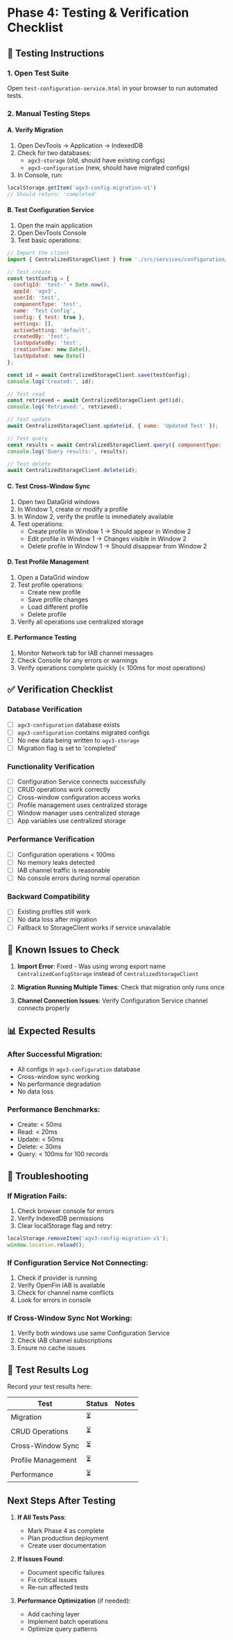 # Phase 4: Testing & Verification Checklist

## 🧪 Testing Instructions

### 1. Open Test Suite
Open `test-configuration-service.html` in your browser to run automated tests.

### 2. Manual Testing Steps

#### A. Verify Migration
1. Open DevTools → Application → IndexedDB
2. Check for two databases:
   - `agv3-storage` (old, should have existing configs)
   - `agv3-configuration` (new, should have migrated configs)
3. In Console, run:
```javascript
localStorage.getItem('agv3-config-migration-v1')
// Should return: 'completed'
```

#### B. Test Configuration Service
1. Open the main application
2. Open DevTools Console
3. Test basic operations:
```javascript
// Import the client
import { CentralizedStorageClient } from './src/services/configuration/ConfigurationClientAdapter.js';

// Test create
const testConfig = {
  configId: 'test-' + Date.now(),
  appId: 'agv3',
  userId: 'test',
  componentType: 'test',
  name: 'Test Config',
  config: { test: true },
  settings: [],
  activeSetting: 'default',
  createdBy: 'test',
  lastUpdatedBy: 'test',
  creationTime: new Date(),
  lastUpdated: new Date()
};

const id = await CentralizedStorageClient.save(testConfig);
console.log('Created:', id);

// Test read
const retrieved = await CentralizedStorageClient.get(id);
console.log('Retrieved:', retrieved);

// Test update
await CentralizedStorageClient.update(id, { name: 'Updated Test' });

// Test query
const results = await CentralizedStorageClient.query({ componentType: 'test' });
console.log('Query results:', results);

// Test delete
await CentralizedStorageClient.delete(id);
```

#### C. Test Cross-Window Sync
1. Open two DataGrid windows
2. In Window 1, create or modify a profile
3. In Window 2, verify the profile is immediately available
4. Test operations:
   - Create profile in Window 1 → Should appear in Window 2
   - Edit profile in Window 1 → Changes visible in Window 2
   - Delete profile in Window 1 → Should disappear from Window 2

#### D. Test Profile Management
1. Open a DataGrid window
2. Test profile operations:
   - Create new profile
   - Save profile changes
   - Load different profile
   - Delete profile
3. Verify all operations use centralized storage

#### E. Performance Testing
1. Monitor Network tab for IAB channel messages
2. Check Console for any errors or warnings
3. Verify operations complete quickly (< 100ms for most operations)

## ✅ Verification Checklist

### Database Verification
- [ ] `agv3-configuration` database exists
- [ ] `agv3-configuration` contains migrated configs
- [ ] No new data being written to `agv3-storage`
- [ ] Migration flag is set to 'completed'

### Functionality Verification
- [ ] Configuration Service connects successfully
- [ ] CRUD operations work correctly
- [ ] Cross-window configuration access works
- [ ] Profile management uses centralized storage
- [ ] Window manager uses centralized storage
- [ ] App variables use centralized storage

### Performance Verification
- [ ] Configuration operations < 100ms
- [ ] No memory leaks detected
- [ ] IAB channel traffic is reasonable
- [ ] No console errors during normal operation

### Backward Compatibility
- [ ] Existing profiles still work
- [ ] No data loss after migration
- [ ] Fallback to StorageClient works if service unavailable

## 🐛 Known Issues to Check

1. **Import Error**: Fixed - Was using wrong export name `CentralizedConfigStorage` instead of `CentralizedStorageClient`

2. **Migration Running Multiple Times**: Check that migration only runs once

3. **Channel Connection Issues**: Verify Configuration Service channel connects properly

## 📊 Expected Results

### After Successful Migration:
- All configs in `agv3-configuration` database
- Cross-window sync working
- No performance degradation
- No data loss

### Performance Benchmarks:
- Create: < 50ms
- Read: < 20ms
- Update: < 50ms
- Delete: < 30ms
- Query: < 100ms for 100 records

## 🔧 Troubleshooting

### If Migration Fails:
1. Check browser console for errors
2. Verify IndexedDB permissions
3. Clear localStorage flag and retry:
```javascript
localStorage.removeItem('agv3-config-migration-v1');
window.location.reload();
```

### If Configuration Service Not Connecting:
1. Check if provider is running
2. Verify OpenFin IAB is available
3. Check for channel name conflicts
4. Look for errors in console

### If Cross-Window Sync Not Working:
1. Verify both windows use same Configuration Service
2. Check IAB channel subscriptions
3. Ensure no cache issues

## 📝 Test Results Log

Record your test results here:

| Test | Status | Notes |
|------|--------|-------|
| Migration | ⏳ | |
| CRUD Operations | ⏳ | |
| Cross-Window Sync | ⏳ | |
| Profile Management | ⏳ | |
| Performance | ⏳ | |

## Next Steps After Testing

1. **If All Tests Pass**: 
   - Mark Phase 4 as complete
   - Plan production deployment
   - Create user documentation

2. **If Issues Found**:
   - Document specific failures
   - Fix critical issues
   - Re-run affected tests

3. **Performance Optimization** (if needed):
   - Add caching layer
   - Implement batch operations
   - Optimize query patterns